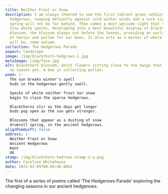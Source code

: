 ```yaml
---
title: Neither Frost or Snow
description: I am always cheered to see the first vibrant green catkins in the
  hedgerows, swaying defiantly against cold winter winds and a sure sign that
  spring will not be far behind. Then comes a most welcome sight that starts as
  tiny white specks, developing into a most beautiful display of blackthorn
  blossom, the blossom always out before the leaves, providing an early source
  of nectar and pollen for our bees. It also acts as a marker of where the sloes
  will be, come autumn.
collection: The Hedgerows Parade
aspect: landscape
image: /img/blackthorn-hedgrows-1.jpg
metaImage: /img/face.jpg
alt: Blackthorn blossom, white flowers sitting close to the twigs that carry it,
  no leaves yet. A bee is collecting pollen.
poem: |-
  The sun breaks winter's spell
  buds in the hedgerows gently swell.

  Specks of white neither frost nor snow
  begin to claim the sparse hedgerows.

  Blackthorns stir as the days get longer
  buds pop open as the sun gets stronger.

  Blossoms that appear as a dusting of snow
  drumroll spring, in the ancient hedgerows.
alignPoemLeft: false
address: |-
  Neither Frost or Snow
  Ancient Hedgerows
  Kent
  UK
stamp: /img/blackthorn-hedrows-stamp-2-a.png
author: Caroline Whitehouse
date: 2023-03-05T08:00:46.866Z
---
```

The first of a series of poems called 'The Hedgerows Parade' exploring the changing seasons in our ancient hedgerows.